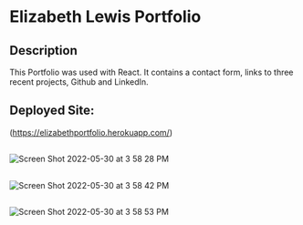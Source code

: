 # Elizabeth Lewis Portfolio 

## Description
This Portfolio was used with React. It contains a contact form, links to three recent projects, Github and LinkedIn.

## Deployed Site:
(https://elizabethportfolio.herokuapp.com/)
## 
![Screen Shot 2022-05-30 at 3 58 28 PM](https://user-images.githubusercontent.com/100626033/171059113-f6783e9f-9cb9-425d-9248-e7892ba4e608.png)


## 
![Screen Shot 2022-05-30 at 3 58 42 PM](https://user-images.githubusercontent.com/100626033/171059132-5ef76c99-ce96-4e7b-bd62-73305c47d78b.png)


## 
![Screen Shot 2022-05-30 at 3 58 53 PM](https://user-images.githubusercontent.com/100626033/171059142-acfe27b1-84c6-4ca3-b193-5ef8622cf2b9.png)
